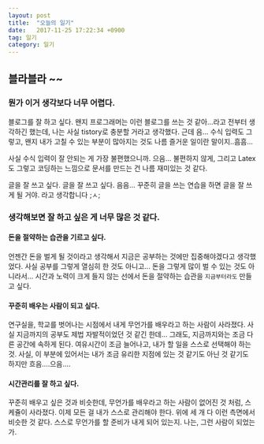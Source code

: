 ```yaml
---
layout: post
title:  "오늘의 일기"
date:   2017-11-25 17:22:34 +0900
tag: 일기
category: 일기
---
```

## 블라블라 ~~


### 뭔가 이거 생각보다 너무 어렵다.

블로그를 잘 하고 싶다. 왠지 프로그래머는 이런 블로그를 쓰는 것 같아...라고 전부터 생각하긴 했는데, 나는 사실 tistory로 충분할 거라고 생각했다.
근데 음... 수식 입력도 그렇고, 왠지 내가 고칠 수 있는 부분이 많아지는 것도 나름 즐거운 일이란 말이지..흠흠...

사실 수식 입력이 잘 안되는 게 가장 불편했으니까. 으음... 불편하지 않게, 그리고 Latex도 그렇고 코딩하는 느낌으로 문서를 만드는 건 나름 재미있는 것 같다.

글을 잘 쓰고 싶다. 글을 잘 쓰고 싶다. 음음... 꾸준히 글을 쓰는 연습을 하면 글을 잘 쓰게 될 거야. 라고 생각합니다 ;ㅅ;

### 생각해보면 잘 하고 싶은 게 너무 많은 것 같다.

#### 돈을 절약하는 습관을 기르고 싶다.
언젠간 돈을 벌게 될 것이라고 생각해서 지금은 공부하는 것에만 집중해야겠다고 생각했었다. 사실 공부를 그렇게 열심히 한 것도 아니고... 돈을 그렇게 많이 벌 수 있는 것도 아니라서... 시간과 노력이 크게 들지 않는 선에서 돈을 절약하는 습관을 `지금부터라도` 만들고 싶다.

#### 꾸준히 배우는 사람이 되고 싶다.
연구실을, 학교를 벗어나는 시점에서 내게 무언가를 배우라고 하는 사람이 사라졌다. 사실 지금까지의 공부도 제법 자발적이었던 것 같긴 한데... 그래도, 지금까지와는 조금 다른 공간에 속하게 된다.
여유시간이 조금 늘어나고, 내가 할 일을 스스로 선택해야 하는 것. 사실, 이 부분에 있어서는 내가 조금 유리한 지점에 있는 것 같기도 아닌 것 같기도 하지만 흐음....으음....

#### 시간관리를 잘 하고 싶다.
꾸준히 배우고 싶은 것과 비슷한데, 무언가를 배우라고 하는 사람이 없어진 것 처럼, 스케쥴이 사라졌다. 이제 모든 걸 내가 스스로 관리해야 한다. 위에 세 개 다 이런 측면에서 비슷한 것 같다. 스스로 무언가를 할 준비가 내게 되어 있는지. 나는, 그런 사람이 되었는가.